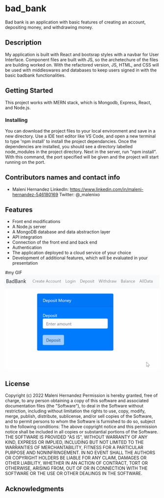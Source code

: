 # bad_bank

Bad bank is an application with basic features of creating an account, depositing money, and withdrawing money. 

## Description

My application is built with React and bootsrap styles with a navbar for User Interface. Component files are built with JS, so the archetechure of the files are building worked on. With the refactored version, JS, HTML, and CSS will be used with middleswares and databases to keep users signed in with the basic badbank functionalities. 

## Getting Started

This project works with MERN stack, which is Mongodb, Express, React, and Node.js.

### Installing

You can download the project files to your local environment and save in a new directory. Use a IDE text editor like VS Code, and open a new terminal to type 'npm install' to install the project dependancies. Once the dependencies are installed, you should see a directory labelled node_modules in the project directory. Next in the server, run "npm install". With this command, the port specified will be given and the project will start running on the port.

## Contributors names and contact info

* Maleni Hernandez
LinkedIn: https://www.linkedin.com/in/maleni-hernandez-546180169
Twitter: @_malenixo

## Features
* Front end modifications
* A Node.js server 
* A MongoDB database and data abstraction layer
* API integration
* Connection of the front end and back end
* Authentication 
* The application deployed to a cloud service of your choice
* Development of additional features, which will be evaluated in your presentation


#my GIF
![](https://github.com/mhernandez77/badbank_three_tier/blob/main/Animation.gif)


## License

Copyright (c) 2022 Maleni Hernandez Permission is hereby granted, free of charge, to any person obtaining a copy of this software and associated documentation files (the "Software"), to deal in the Software without restriction, including without limitation the rights to use, copy, modify, merge, publish, distribute, sublicense, and/or sell copies of the Software, and to permit persons to whom the Software is furnished to do so, subject to the following conditions: The above copyright notice and this permission notice shall be included in all copies or substantial portions of the Software. THE SOFTWARE IS PROVIDED "AS IS", WITHOUT WARRANTY OF ANY KIND, EXPRESS OR IMPLIED, INCLUDING BUT NOT LIMITED TO THE WARRANTIES OF MERCHANTABILITY, FITNESS FOR A PARTICULAR PURPOSE AND NONINFRINGEMENT. IN NO EVENT SHALL THE AUTHORS OR COPYRIGHT HOLDERS BE LIABLE FOR ANY CLAIM, DAMAGES OR OTHER LIABILITY, WHETHER IN AN ACTION OF CONTRACT, TORT OR OTHERWISE, ARISING FROM, OUT OF OR IN CONNECTION WITH THE SOFTWARE OR THE USE OR OTHER DEALINGS IN THE SOFTWARE.

## Acknowledgments

